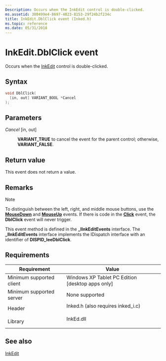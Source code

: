 ```yaml
---
Description: Occurs when the InkEdit control is double-clicked.
ms.assetid: 380499e4-8697-4823-8153-29f24b2f234c
title: InkEdit.DblClick event (Inked.h)
ms.topic: reference
ms.date: 05/31/2018
---
```


# InkEdit.DblClick event

Occurs when the [InkEdit](inkedit-control-reference.md) control is double-clicked.

## Syntax


```C++
void DblClick(
  [in, out] VARIANT_BOOL *Cancel
);
```



## Parameters

<dl> <dt>

*Cancel* \[in, out\]
</dt> <dd>

**VARIANT\_TRUE** to cancel the event for the parent control; otherwise, **VARIANT\_FALSE**.

</dd> </dl>

## Return value

This event does not return a value.

## Remarks

> [!Note]  
> To distinguish between the left, right, and middle mouse buttons, use the [**MouseDown**](inkedit-mousedown.md) and [**MouseUp**](inkedit-mouseup.md) events. If there is code in the [**Click**](inkedit-click.md) event, the **DblClick** event will never trigger.

 

This event method is defined in the **\_IInkEditEvents** interface. The **\_IInkEditEvents** interface implements the IDispatch interface with an identifier of **DISPID\_IeeDblClick**.

## Requirements



| Requirement | Value |
|-------------------------------------|---------------------------------------------------------------------------------------------------------------|
| Minimum supported client<br/> | Windows XP Tablet PC Edition \[desktop apps only\]<br/>                                                 |
| Minimum supported server<br/> | None supported<br/>                                                                                     |
| Header<br/>                   | <dl> <dt>Inked.h (also requires inked\_i.c)</dt> </dl> |
| Library<br/>                  | <dl> <dt>InkEd.dll</dt> </dl>                          |



## See also

<dl> <dt>

[InkEdit](inkedit-control-reference.md)
</dt> </dl>

 

 




